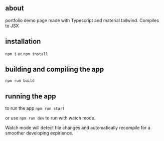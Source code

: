 ## about

portfolio demo page made with Typescript and material tailwind. Compiles to JSX

## installation

```npm i``` or ```npm install```

## building and compiling the app

```npm run build```

## running the app

to run the app ```npm run start```

or use ```npm run dev``` to run with watch mode. 

Watch mode will detect file changes and automatically recompile for a smoother developing expirience.
